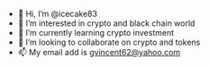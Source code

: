 - 👋 Hi, I’m @icecake83
- 👀 I’m interested in crypto and black chain world
- 🌱 I’m currently learning crypto investment
- 💞️ I’m looking to collaborate on crypto and tokens
- 📫 My email add is gvincent62@yahoo.com

<!---
icecake83/icecake83 is a ✨ special ✨ repository because its `README.md` (this file) appears on your GitHub profile.
You can click the Preview link to take a look at your changes.
--->
